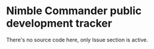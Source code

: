 # Nimble Commander public development tracker
There's no source code here, only Issue section is active.
